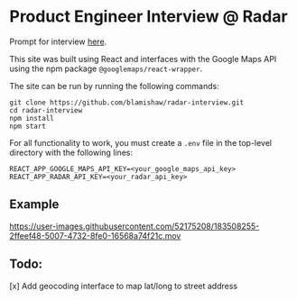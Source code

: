 # Product Engineer Interview @ Radar

Prompt for interview [here](https://www.notion.so/radarlabs/Event-map-Product-Engineer-homework-acbe78fe7a0e46fc9893d58896636a82).

This site was built using React and interfaces with the Google Maps API using the npm package `@googlemaps/react-wrapper`.

The site can be run by running the following commands:

```
git clone https://github.com/blamishaw/radar-interview.git
cd radar-interview
npm install
npm start
```

For all functionality to work, you must create a `.env` file in the top-level directory with the following lines:

```
REACT_APP_GOOGLE_MAPS_API_KEY=<your_google_maps_api_key>
REACT_APP_RADAR_API_KEY=<your_radar_api_key>
```

## Example

https://user-images.githubusercontent.com/52175208/183508255-2ffeef48-5007-4732-8fe0-16568a74f21c.mov





## Todo:
[x] Add geocoding interface to map lat/long to street address


